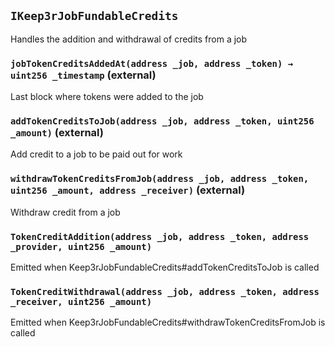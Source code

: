 ## `IKeep3rJobFundableCredits`

Handles the addition and withdrawal of credits from a job




### `jobTokenCreditsAddedAt(address _job, address _token) → uint256 _timestamp` (external)

Last block where tokens were added to the job




### `addTokenCreditsToJob(address _job, address _token, uint256 _amount)` (external)

Add credit to a job to be paid out for work




### `withdrawTokenCreditsFromJob(address _job, address _token, uint256 _amount, address _receiver)` (external)

Withdraw credit from a job





### `TokenCreditAddition(address _job, address _token, address _provider, uint256 _amount)`

Emitted when Keep3rJobFundableCredits#addTokenCreditsToJob is called




### `TokenCreditWithdrawal(address _job, address _token, address _receiver, uint256 _amount)`

Emitted when Keep3rJobFundableCredits#withdrawTokenCreditsFromJob is called






